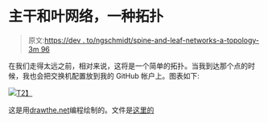# 主干和叶网络，一种拓扑

> 原文:[https://dev . to/ngschmidt/spine-and-leaf-networks-a-topology-3m 96](https://dev.to/ngschmidt/spine-and-leaf-networks-a-topology-3m96)

在我们走得太远之前，相对来说，这将是一个简单的拓扑。当我到达那个点的时候，我也会把交换机配置放到我的 GitHub 帐户上。图表如下:

[![](../Images/16c43bc33232f611cebdbb2787d49b16.png)T2】](https://1.bp.blogspot.com/-Xw44WWPzM0A/XO4HOQqIw3I/AAAAAAAAAlo/fEHCnUr1lW461lm4e2rYCD6s82BFhRcCACLcBGAs/s1600/Clos%2BFabric%2B%25282%2529.png)

这是用[drawthe.net](http://go.drawthe.net/)编程绘制的。文件是[这里的](https://raw.githubusercontent.com/ngschmidt/labfabric-diagram/master/clos-fabric.yaml)